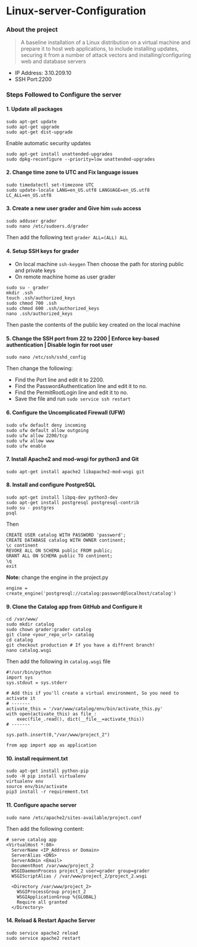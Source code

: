 # Linux-server-Configuration
### About the project

> A baseline installation of a Linux distribution on a virtual machine and prepare it to host web applications, to include installing updates, securing it from a number of attack vectors and installing/configuring web and database servers

- IP Address: 3.10.209.10
- SSH Port:2200

### Steps Followed to Configure the server

#### 1. Update all packages

```
sudo apt-get update
sudo apt-get upgrade
sudo apt-get dist-upgrade
```

Enable automatic security updates

```
sudo apt-get install unattended-upgrades
sudo dpkg-reconfigure --priority=low unattended-upgrades
```

#### 2. Change time zone to UTC and Fix language issues

```
sudo timedatectl set-timezone UTC
sudo update-locale LANG=en_US.utf8 LANGUAGE=en_US.utf8 LC_ALL=en_US.utf8
```

#### 3. Create a new user grader and Give him `sudo` access

```
sudo adduser grader
sudo nano /etc/sudoers.d/grader 
```

Then add the following text `grader ALL=(ALL) ALL`

#### 4. Setup SSH keys for grader

- On local machine `ssh-keygen` Then choose the path for storing public and private keys
- On remote machine home as user grader

```
sudo su - grader
mkdir .ssh
touch .ssh/authorized_keys 
sudo chmod 700 .ssh
sudo chmod 600 .ssh/authorized_keys 
nano .ssh/authorized_keys 
```

Then paste the contents of the public key created on the local machine

#### 5. Change the SSH port from 22 to 2200 | Enforce key-based authentication | Disable login for root user

```
sudo nano /etc/ssh/sshd_config
```

Then change the following:

- Find the Port line and edit it to 2200.
- Find the PasswordAuthentication line and edit it to no.
- Find the PermitRootLogin line and edit it to no.
- Save the file and run `sudo service ssh restart`

#### 6. Configure the Uncomplicated Firewall (UFW)

```
sudo ufw default deny incoming
sudo ufw default allow outgoing
sudo ufw allow 2200/tcp
sudo ufw allow www
sudo ufw enable
```

#### 7. Install Apache2 and mod-wsgi for python3 and Git

```
sudo apt-get install apache2 libapache2-mod-wsgi git
```

#### 8. Install and configure PostgreSQL

```
sudo apt-get install libpq-dev python3-dev
sudo apt-get install postgresql postgresql-contrib
sudo su - postgres
psql
```

Then

```
CREATE USER catalog WITH PASSWORD 'password';
CREATE DATABASE catalog WITH OWNER continent;
\c continent
REVOKE ALL ON SCHEMA public FROM public;
GRANT ALL ON SCHEMA public TO continent;
\q
exit
```

**Note:** change the engine in the project.py 

```
engine = create_engine('postgresql://catalog:password@localhost/catalog')
```

#### 9. Clone the Catalog app from GitHub and Configure it

```
cd /var/www/
sudo mkdir catalog
sudo chown grader:grader catalog
git clone <your_repo_url> catalog
cd catalog
git checkout production # If you have a diffrent branch!
nano catalog.wsgi
```

Then add the following in `catalog.wsgi` file

```
#!/usr/bin/python
import sys
sys.stdout = sys.stderr

# Add this if you'll create a virtual environment, So you need to activate it
# -------
activate_this = '/var/www/catalog/env/bin/activate_this.py'
with open(activate_this) as file_:
    exec(file_.read(), dict(__file__=activate_this))
# -------

sys.path.insert(0,"/var/www/project_2")

from app import app as application
```

#### 10. install requirment.txt

```
sudo apt-get install python-pip
sudo -H pip install virtualenv
virtualenv env
source env/bin/activate
pip3 install -r requirement.txt
```

#### 11. Configure apache server

```
sudo nano /etc/apache2/sites-available/project.conf
```

Then add the following content:

```
# serve catalog app
<VirtualHost *:80>
  ServerName <IP_Address or Domain>
  ServerAlias <DNS>
  ServerAdmin <Email>
  DocumentRoot /var/www/project_2
  WSGIDaemonProcess project_2 user=grader group=grader
  WSGIScriptAlias / /var/www/project_2/project_2.wsgi

  <Directory /var/www/project_2>
    WSGIProcessGroup project_2
    WSGIApplicationGroup %{GLOBAL}
    Require all granted
  </Directory>
```

#### 14. Reload & Restart Apache Server

```
sudo service apache2 reload
sudo service apache2 restart
```

